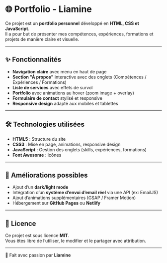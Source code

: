 # 🌐 Portfolio - Liamine

Ce projet est un **portfolio personnel** développé en **HTML, CSS et JavaScript**.  
Il a pour but de présenter mes compétences, expériences, formations et projets de manière claire et visuelle.  

---

## ✨ Fonctionnalités

- **Navigation claire** avec menu en haut de page  
- **Section "À propos"** interactive avec des onglets (Compétences / Expériences / Formations)  
- **Liste de services** avec effets de survol  
- **Portfolio** avec animations au hover (zoom image + overlay)  
- **Formulaire de contact** stylisé et responsive  
- **Responsive design** adapté aux mobiles et tablettes  

---

## 🛠️ Technologies utilisées

- **HTML5** : Structure du site  
- **CSS3** : Mise en page, animations, responsive design  
- **JavaScript** : Gestion des onglets (skills, expériences, formations)  
- **Font Awesome** : Icônes  

---

## 📌 Améliorations possibles

- Ajout d’un **dark/light mode**  
- Intégration d’un **système d’envoi d’email réel** via une API (ex: EmailJS)  
- Ajout d’animations supplémentaires (GSAP / Framer Motion)  
- Hébergement sur **GitHub Pages** ou **Netlify**  

---

## 📄 Licence

Ce projet est sous licence **MIT**.  
Vous êtes libre de l’utiliser, le modifier et le partager avec attribution.  

---

👑 Fait avec passion par **Liamine**  

